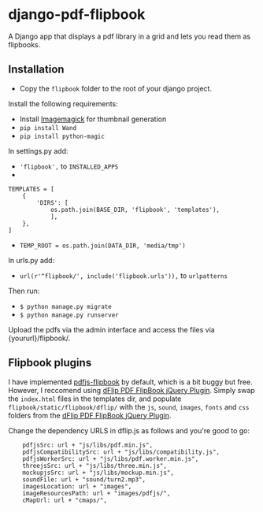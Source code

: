 # django-pdf-flipbook
A Django app that displays a pdf library in a grid and lets you read them as flipbooks.

## Installation
- Copy the `flipbook` folder to the root of your django project.

Install the following requirements:
- Install [Imagemagick](http://docs.wand-py.org/en/0.4.4/guide/install.html#install-imagemagick-on-debian-ubuntu) for thumbnail generation
- `pip install Wand`
- `pip install python-magic`

In settings.py add:
- `'flipbook',` to `INSTALLED_APPS`
- 
```
TEMPLATES = [
    {
        'DIRS': [
            os.path.join(BASE_DIR, 'flipbook', 'templates'), 
            ], 
    },
]
```
- `TEMP_ROOT = os.path.join(DATA_DIR, 'media/tmp')`

In urls.py add:
- `url(r'^flipbook/', include('flipbook.urls')),` to `urlpatterns`

Then run:
- `$ python manage.py migrate`
- `$ python manage.py runserver`

Upload the pdfs via the admin interface and access the files via {yoururl}/flipbook/.

## Flipbook plugins
I have implemented [pdfjs-flipbook](https://github.com/iberan/pdfjs-flipbook) by default, which is a bit buggy but free. However, I reccomend using [dFlip PDF FlipBook jQuery Plugin](https://codecanyon.net/item/dflip-flipbook-jquery-plugin/15834127). Simply swap the `index.html` files in the templates dir, and populate `flipbook/static/flipbook/dflip/` with the `js`, `sound`, `images`, `fonts` and `css` folders from the [dFlip PDF FlipBook jQuery Plugin](https://codecanyon.net/item/dflip-flipbook-jquery-plugin/15834127).

Change the dependency URLS in dflip.js as follows and you're good to go: 
```
    pdfjsSrc: url + "js/libs/pdf.min.js",
    pdfjsCompatibilitySrc: url + "js/libs/compatibility.js",
    pdfjsWorkerSrc: url + "js/libs/pdf.worker.min.js",
    threejsSrc: url + "js/libs/three.min.js",
    mockupjsSrc: url + "js/libs/mockup.min.js",
    soundFile: url + "sound/turn2.mp3",
    imagesLocation: url + "images",
    imageResourcesPath: url + "images/pdfjs/",
    cMapUrl: url + "cmaps/", 
``` 

